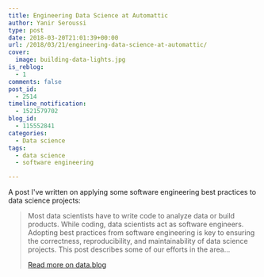 ```yaml
---
title: Engineering Data Science at Automattic
author: Yanir Seroussi
type: post
date: 2018-03-20T21:01:39+00:00
url: /2018/03/21/engineering-data-science-at-automattic/
cover:
  image: building-data-lights.jpg
is_reblog:
  - 1
comments: false
post_id:
  - 2514
timeline_notification:
  - 1521579702
blog_id:
  - 115552841
categories:
  - Data science
tags:
  - data science
  - software engineering

---
```

A post I've written on applying some software engineering best practices to data science projects:

> Most data scientists have to write code to analyze data or build products. While coding, data scientists act as software engineers. Adopting best practices from software engineering is key to ensuring the correctness, reproducibility, and maintainability of data science projects. This post describes some of our efforts in the area...
>
> <p class="reblog-read-more">
>   <a href="https://data.blog/2018/03/20/engineering-data-science-at-automattic/" target="_blank" rel="noopener">Read more on data.blog</a>
> </p>
